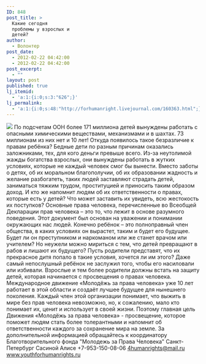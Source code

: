 ```yaml
---
ID: 848
post_title: >
  Какие сегодня
  проблемы у взрослых и
  детей?
author:
  - Волонтер
post_date:
  - 2012-02-22 04:42:00
  - 2012-02-22 04:42:00
post_excerpt:
  - ""
layout: post
published: true
lj_itemid:
  - 'a:1:{i:0;s:3:"626";}'
lj_permalink:
  - 'a:1:{i:0;s:48:"http://forhumanright.livejournal.com/160363.html";}'
---
```


<img src="http://cs5338.vk.com/u132145096/132409092/x_5b26039f.jpg" /> По подсчетам ООН более 171 миллиона детей вынуждены работать с опасными химическими веществами, механизмами и в шахтах. 73 миллионам из них нет и 10 лет! Откуда появилось такое безразличие к правам ребёнка?
Бедные дети по разным причинам оказались заложниками, тех, для кого деньги превыше всего. Из-за неутолимой жажды богатства взрослых, они вынуждены работать в жутких условиях, которые не каждый человек смог бы вынести. Вместо заботы о детях, об их моральном благополучии, об их образовании жадность и желание разбогатеть, таких людей заставляют страдать детей, заниматься тяжким трудом, проституцией и приносить таким образом доход. И кто же напомнит людям об их ответственности о правах, которые есть у детей? Что может заставить их увидеть, всю жестокость их поступков?
Основные права человека, перечисленные во Всеобщей Декларации прав человека – это то, что лежит в основе разумного поведения. Этот документ был основан на уважении и понимании окружающих нас людей. Конечно ребёнок – это полноправный член общества, в каких условиях он вырастет, таким и будет его будущее. Будет ли он преступником и наркоманом или же станет врачом или учителем? Но неужели можно мириться с тем, что детей превращают в рабов и лишают их будущего? Пусть родители представят, что их прекрасное дитя попало в такие условия, хочется ли им этого? Даже самый непослушный ребёнок не заслужил того, чтобы его насиловали или избивали. Взрослые и тем более родители должны встать на защиту детей, которая начинается с просвещения о правах человека. Международное движение «Молодёжь за права человека» уже 10 лет работает в этой области и создаёт лучшее будущее для нынешнего поколения. Каждый член этой организации понимает, что выжить в мире без прав человека невозможно, но, к сожалению, мало кто понимает их, ценит и использует в своей жизни. Поэтому главная цель Движения «Молодёжь за права человека» - просвещение, которое поможет людям стать более толерантными и напомнит об ответственности каждого за сохранение мира на земле. 
За дополнительной информацией обращайтесь к координатору
Благотворительного фонда
"Молодежь за Права Человека" Санкт-Петербург 
Сасиной Алисе 
+7-953-150-08-06 
4humanrights@mail.ru
www.youthforhumanrights.ru